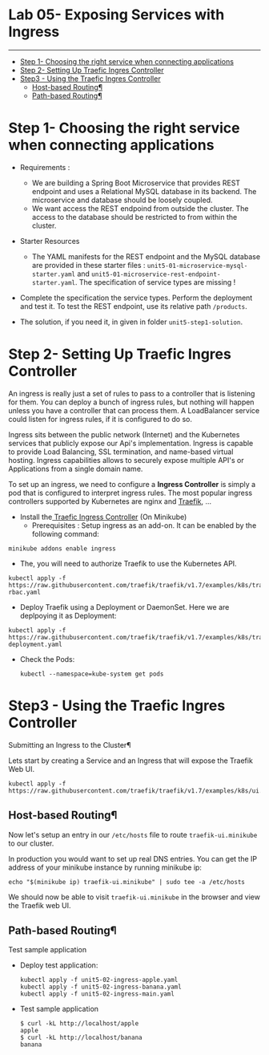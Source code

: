 # Lab 05- Exposing Services with Ingress
---
- [Step 1- Choosing the right service when connecting applications](#step-1--choosing-the-right-service-when-connecting-applications)
- [Step 2- Setting Up Traefic Ingres Controller](#step-2--setting-up-traefic-ingres-controller)
- [Step3 - Using the Traefic Ingres Controller](#step3---using-the-traefic-ingres-controller)
  - [Host-based Routing¶](#host-based-routing)
  - [Path-based Routing¶](#path-based-routing)

# Step 1- Choosing the right service when connecting applications

- Requirements :
   - We are building a Spring Boot Microservice that provides REST endpoint and uses a Relational MySQL database in its backend. The microservice and database should be loosely coupled.
   - We want access the REST endpoind from outside the cluster. The access to the database should be restricted to from within the cluster.
- Starter Resources
   - The YAML manifests for the REST endpoint and the MySQL database are provided in these starter files :  `unit5-01-microservice-mysql-starter.yaml` and `unit5-01-microservice-rest-endpoint-starter.yaml`. The specification of service types are missing !
- Complete the specification the service types. Perform the deployment and test it.  To test the REST endpoint, use its relative path `/products`.

- The solution, if you need it,  in given in folder `unit5-step1-solution`.        

# Step 2- Setting Up Traefic Ingres Controller

An ingress is really just a set of rules to pass to a controller that is listening for them. You can deploy a bunch of ingress rules, but nothing will happen unless you have a controller that can process them. A LoadBalancer service could listen for ingress rules, if it is configured to do so.

Ingress sits between the public network (Internet) and the Kubernetes services that publicly expose our Api's implementation. Ingress is capable to provide Load Balancing, SSL termination, and name-based virtual hosting.
Ingress capabilities allows to securely expose multiple API's or Applications from a single domain name.

To set up an ingress, we need to configure a **Ingress Controller** is simply a pod that is configured to interpret ingress rules. The most popular ingress controllers supported by Kubernetes are nginx and [Traefik](https://docs.traefik.io/providers/kubernetes-ingress/), ...

- Install the[ Traefic Ingress Controller](https://doc.traefik.io/traefik/v1.7/user-guide/kubernetes/) (On Minikube)
  - Prerequisites : Setup ingress as an add-on. It can be enabled by the following command:

```shell
minikube addons enable ingress
```  
  - The, you will need to authorize Traefik to use the Kubernetes API.
```shell
kubectl apply -f https://raw.githubusercontent.com/traefik/traefik/v1.7/examples/k8s/traefik-rbac.yaml

```  
  - Deploy Traefik using a Deployment or DaemonSet. Here we are deplpoying it as Deployment:
```shell
kubectl apply -f https://raw.githubusercontent.com/traefik/traefik/v1.7/examples/k8s/traefik-deployment.yaml
```
  - Check the Pods: 
    ```shell
    kubectl --namespace=kube-system get pods
    ```

# Step3 - Using the Traefic Ingres Controller

Submitting an Ingress to the Cluster¶

Lets start by creating a Service and an Ingress that will expose the Traefik Web UI.

```shell
kubectl apply -f https://raw.githubusercontent.com/traefik/traefik/v1.7/examples/k8s/ui.yaml
```
## Host-based Routing¶

Now let's setup an entry in our `/etc/hosts` file to route `traefik-ui.minikube` to our cluster.

In production you would want to set up real DNS entries. You can get the IP address of your minikube instance by running minikube ip:

```shell
echo "$(minikube ip) traefik-ui.minikube" | sudo tee -a /etc/hosts
```
We should now be able to visit `traefik-ui.minikube` in the browser and view the Traefik web UI.

## Path-based Routing¶

Test sample application
  - Deploy test application:
    ```shell
    kubectl apply -f unit5-02-ingress-apple.yaml
    kubectl apply -f unit5-02-ingress-banana.yaml
    kubectl apply -f unit5-02-ingress-main.yaml
    ```
  - Test sample application
    ```shell
    $ curl -kL http://localhost/apple
    apple
    $ curl -kL http://localhost/banana
    banana
    ```

